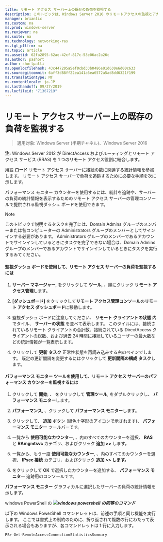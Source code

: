 ```yaml
---
title: リモート アクセス サーバー上の既存の負荷を監視する
description: このトピックは、Windows Server 2016 のリモートアクセスの監視とアカウンティングに関するガイドの一部です。
manager: brianlic
ms.custom: na
ms.prod: windows-server
ms.reviewer: na
ms.suite: na
ms.technology: networking-ras
ms.tgt_pltfrm: na
ms.topic: article
ms.assetid: 62fa2895-62ae-42cf-817c-53e06ac2a26c
ms.author: pashort
author: shortpatti
ms.openlocfilehash: 43c447205a5ef0cbd33b0486e01d630e6d00c633
ms.sourcegitcommit: 6aff3d88ff22ea141a6ea6572a5ad8dd6321f199
ms.translationtype: MT
ms.contentlocale: ja-JP
ms.lasthandoff: 09/27/2019
ms.locfileid: "71367219"
---
```

# <a name="monitor-the-existing-load-on-the-remote-access-server"></a>リモート アクセス サーバー上の既存の負荷を監視する

>適用対象: Windows Server (半期チャネル)、Windows Server 2016

**注:** Windows Server 2012 が DirectAccess およびルーティングとリモート アクセス サービス (RRAS) を 1 つのリモート アクセス役割に結合します。  
  
用語 **ロード** リモート アクセス サーバーに接続の数に関連する統計情報を参照します。 リモート アクセス サーバーで負荷を追跡するために必要な手順を次に示します。  
  
パフォーマンス モニター カウンターを使用するには、統計を追跡や、サーバーの負荷の統計情報を表示するためのリモート アクセス サーバーの管理コンソールで提供される監視ダッシュ ボードを使用できます。  
  
> [!NOTE]  
> このトピックで説明するタスクを完了には、Domain Admins グループのメンバーまたは各コンピューターの Administrators グループのメンバーとしてサインインする必要があります。 Administrators グループのメンバーであるアカウントでサインインしているときにタスクを完了できない場合は、Domain Admins グループのメンバーであるアカウントでサインインしているときにタスクを実行するみてください。  
  
#### <a name="to-use-the-monitoring-dashboard-to-monitor-the-remote-access-server-load"></a>監視ダッシュ ボードを使用して、リモート アクセス サーバーの負荷を監視するには  
  
1.  **サーバー マネージャー**, をクリックして **ツール**, 、順にクリック **リモート アクセス管理**します。  
  
2.  **[ダッシュボード]** をクリックして**リモート アクセス管理コンソール**の**リモート アクセス ダッシュボード**に移動します。  
  
3.  監視ダッシュ ボードに注意してください、 **リモート クライアントの状態** 内でタイル、 **サーバーの状態** を並べて表示します。 このタイルには、接続されているリモート クライアントの合計数、接続されている DirectAccess クライアントの総数、および過去 24 時間に接続しているユーザーの最大数などの統計情報が一覧表示します。  
  
4.  クリックして **更新**  **タスク** 正常性状態を再読み込みする右のペインでします。 既定の更新間隔を変更するにはクリックして **更新間隔の構成**  **タスク**します。  
  
#### <a name="to-use-the-performance-monitor-tool-to-monitor-performance-counters-on-the-remote-access-server"></a>パフォーマンス モニター ツールを使用して、リモート アクセス サーバーのパフォーマンス カウンターを監視するには  
  
1.  クリックして **開始**, 、 をクリックして **管理ツール**, をダブルクリックし、 **パフォーマンス モニター**します。  
  
2.  **パフォーマンス**, 、クリックして **パフォーマンス モニター**します。  
  
3.  クリックして、 **追加**  ボタン (緑色十字形のアイコンで示されます)、 **パフォーマンス モニター** ツールバーです。  
  
4.  一覧から **使用可能なカウンター**, 、内のすべてのカウンターを選択、 **RAS** と **RAmgmtsvc** カテゴリ、およびクリック **追加 >>** します。  
  
5.  一覧から、もう一度 **使用可能なカウンター**, 、内のすべてのカウンターを選択、 **IPsec 接続** カテゴリ、およびクリック **追加 >> します。**  
  
6.  をクリックして **OK** で選択したカウンターを追加する、 **パフォーマンス モニター** 追跡用のコンソールです。  
  
**パフォーマンス モニター** グラフィカルに選択したサーバーの負荷の統計情報を示します。  
  
windows PowerShell の ![](../../../media/Monitor-the-existing-load-on-the-Remote-Access-server/PowerShellLogoSmall.gif)***<em>windows powershell の同等のコマンド</em>***  
  
以下の Windows PowerShell コマンドレットは、前述の手順と同じ機能を実行します。 ここでは書式上の制約のために、折り返されて複数の行にわたって表示される場合もありますが、各コマンドレットは 1 行に入力します。  
  
```  
PS> Get-RemoteAccessConnectionStatisticsSummary  
```  
  


